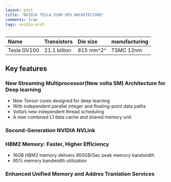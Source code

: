 ```yaml
---
layout: post
title: "NVIDIA TESLA V100 GPU ARCHITECTURE"
comments: true
tags: nvidia-arch
---
```


|Name|Transistors|Die size|manufacturing|
|:---|:---|:---|:---|
|Tesla GV100|21.1 billion | 815 mm^2^ |TSMC 12nm |

## Key features

### New Streaming Multiprocessor(New volta SM) Architecture for Deep learning

- New Tensor cores designed for deep learning
- With independent parallel integer and floating-point data paths
- Volta’s new independent thread scheduling
- A new combined L1 data cache and shared memory unit

### Second-Generation NVIDIA NVLink

### HBM2 Memory: Faster, Higher Efficiency

- 16GB HBM2 memory delivers 900GB/Sec peak memory bandwidth
- 95% memory bandwidth utilization

### Enhanced Unified Memory and Addres Tranlation Services
